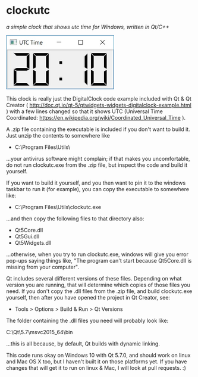 # clockutc
*a simple clock that shows utc time for Windows, written in Qt/C++*

![alt text](https://github.com/isc1/clockutc/blob/master/clockutc-screenshot.jpg "clockutc")

This clock is really just the DigitalClock code example included with Qt &
Qt Creator ( http://doc.qt.io/qt-5/qtwidgets-widgets-digitalclock-example.html )
with a few lines changed so that it shows UTC (Universal Time Coordinated:
https://en.wikipedia.org/wiki/Coordinated_Universal_Time ).

A .zip file containing the executable is included if you don't want to build it.
Just unzip the contents to somewhere like

- C:\Program Files\Utils\

...your antivirus software might complain; if that makes you uncomfortable, do
not run clockutc.exe from the .zip file, but inspect the code and build it yourself.

If you want to build it yourself, and you then want to pin it to the windows taskbar
to run it (for example), you can copy the executable to somewhere like:

- C:\Program Files\Utils\clockutc.exe

...and then copy the following files to that directory also:

- Qt5Core.dll
- Qt5Gui.dll
- Qt5Widgets.dll

...otherwise, when you try to run clockutc.exe, windows will give you error pop-ups
saying things like, "The program can't start because Qt5Core.dll is missing from your
computer".

Qt includes several different versions of these files.  Depending on what version you
are running, that will determine which copies of those files you need.  If you don't
copy the .dll files from the .zip file, and build clockutc.exe yourself, then after
you have opened the project in Qt Creator, see:

- Tools > Options > Build & Run > Qt Versions

The folder containing the .dll files you need will probably look like:

C:\Qt\5.7\msvc2015_64\bin

...this is all because, by default, Qt builds with dynamic linking.

This code runs okay on Windows 10 with Qt 5.7.0, and should work on linux and
Mac OS X too, but I haven't built it on those platforms yet.  If you have
changes that will get it to run on linux & Mac, I will look at pull requests. :)